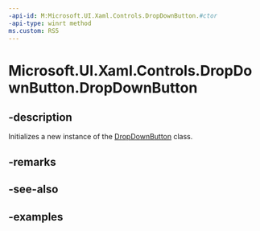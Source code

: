 ```yaml
---
-api-id: M:Microsoft.UI.Xaml.Controls.DropDownButton.#ctor
-api-type: winrt method
ms.custom: RS5
---
```

<!-- Method syntax.
public DropDownButton.DropDownButton()
-->

# Microsoft.UI.Xaml.Controls.DropDownButton.DropDownButton


## -description

Initializes a new instance of the [DropDownButton](dropdownbutton.md) class.


## -remarks


## -see-also


## -examples


